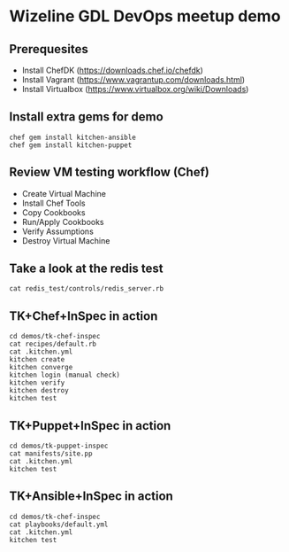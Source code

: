 # Wizeline GDL DevOps meetup demo

## Prerequesites
 - Install ChefDK (https://downloads.chef.io/chefdk)
 - Install Vagrant (https://www.vagrantup.com/downloads.html)
 - Install Virtualbox (https://www.virtualbox.org/wiki/Downloads)

## Install extra gems for demo
    chef gem install kitchen-ansible
    chef gem install kitchen-puppet

## Review VM testing workflow (Chef)
  - Create Virtual Machine
  - Install Chef Tools
  - Copy Cookbooks
  - Run/Apply Cookbooks
  - Verify Assumptions
  - Destroy Virtual Machine

## Take a look at the redis test
    cat redis_test/controls/redis_server.rb

## TK+Chef+InSpec in action
    cd demos/tk-chef-inspec
    cat recipes/default.rb
    cat .kitchen.yml
    kitchen create
    kitchen converge
    kitchen login (manual check)
    kitchen verify
    kitchen destroy
    kitchen test

## TK+Puppet+InSpec in action
    cd demos/tk-puppet-inspec
    cat manifests/site.pp
    cat .kitchen.yml
    kitchen test
 
## TK+Ansible+InSpec in action
    cd demos/tk-chef-inspec
    cat playbooks/default.yml
    cat .kitchen.yml
    kitchen test
